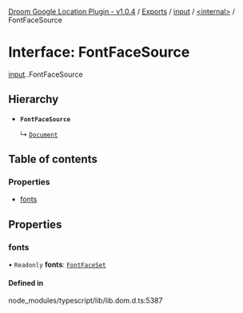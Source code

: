 [Droom Google Location Plugin - v1.0.4](../README.md) / [Exports](../modules.md) / [input](../modules/input.md) / [<internal\>](../modules/input._internal_.md) / FontFaceSource

# Interface: FontFaceSource

[input](../modules/input.md).[<internal>](../modules/input._internal_.md).FontFaceSource

## Hierarchy

- **`FontFaceSource`**

  ↳ [`Document`](input._internal_.Document.md)

## Table of contents

### Properties

- [fonts](input._internal_.FontFaceSource.md#fonts)

## Properties

### fonts

• `Readonly` **fonts**: [`FontFaceSet`](../modules/input._internal_.md#fontfaceset)

#### Defined in

node_modules/typescript/lib/lib.dom.d.ts:5387

